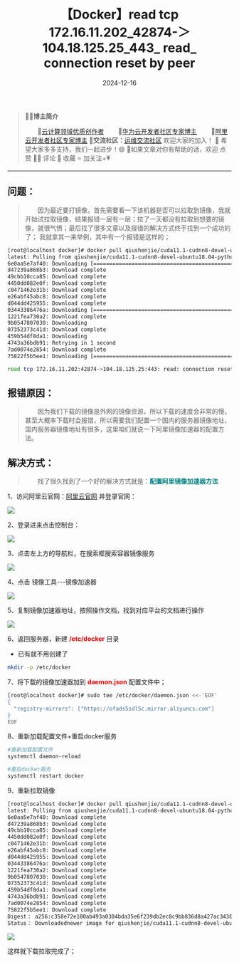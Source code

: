 ﻿---
title: 【Docker】read tcp 172.16.11.202_42874-＞104.18.125.25_443_ read_ connection reset by peer
icon: circle-info
order: 1
category:
  - Linux
  - Docker
tag:
  - Linux
  - Docker
  - 运维
pageview: false
date: 2024-12-16
comment: false
breadcrumb: false
---

>👨‍🎓**博主简介**
>
>&emsp;&emsp;🏅[云计算领域优质创作者](https://blog.csdn.net/liu_chen_yang?type=blog)
>&emsp;&emsp;🏅[华为云开发者社区专家博主](https://bbs.huaweicloud.com/community/myblog)
>&emsp;&emsp;🏅[阿里云开发者社区专家博主](https://developer.aliyun.com/my?spm=a2c6h.13148508.setting.3.21fc4f0eCmz1v3#/article?_k=zooqoz)
>💊**交流社区：**[运维交流社区](https://bbs.csdn.net/forums/lcy) 欢迎大家的加入！
>🐋 希望大家多多支持，我们一起进步！😄
>🎉如果文章对你有帮助的话，欢迎 点赞 👍🏻 评论 💬 收藏 ⭐️ 加关注+💗

---


## 问题：
>&emsp;&emsp;因为最近要打镜像，首先需要看一下该机器是否可以拉取到镜像，我就开始试拉取镜像，结果报错一层有一层；拉了一天都没有拉取到想要的镜像，就很气愤；最后找了很多文章以及报错的解决方式终于找到一个成功的了；
我就拿其一来举例，其中有一个报错是这样的；

```bash
[root@localhost docker]# docker pull qiushenjie/cuda11.1-cudnn8-devel-ubuntu18.04-python3.6:latest
latest: Pulling from qiushenjie/cuda11.1-cudnn8-devel-ubuntu18.04-python3.6
6e0aa5e7af40: Downloading [==================================================>]  8.753MB/8.753MB
d47239a868b3: Download complete 
49cbb10cca85: Download complete 
4450dd082e0f: Download complete 
c0471462e31b: Download complete 
e26abf45abc8: Download complete 
d044dd425955: Download complete 
03443386476a: Downloading [==================================================>]  1.511GB/1.511GB
1221fea730a2: Download complete 
9b0547807030: Downloading 
07352373c41d: Download complete 
459b54df8da1: Downloading 
4743a36bdb91: Retrying in 1 second 
7ad0074e2854: Download complete 
75822f5b5ee1: Downloading [==================================================>]  89.39kB/89.39kB

read tcp 172.16.11.202:42874->104.18.125.25:443: read: connection reset by peer
```

## 报错原因：
>&emsp;&emsp;因为我们下载的镜像是外网的镜像资源，所以下载的速度会非常的慢，甚至大概率下载时会报错，所以需要我们配置一个国内的服务器镜像地址，国内服务器镜像地址有很多，这里咱们就说一下阿里镜像加速器的配置方法。
## 解决方式：
>&emsp;&emsp;找了很久找到了一个好的解决方式就是：<font color=teal>**配置阿里镜像加速器方法**</font>

1、访问阿里云官网：[阿里云官网](https://promotion.aliyun.com/ntms/act/kubernetes.html)     并登录官网：

![](https://lcy-blog.oss-cn-beijing.aliyuncs.com/blog/202412161517319.png)

2、登录进来点击控制台：

![](https://lcy-blog.oss-cn-beijing.aliyuncs.com/blog/202412161517666.png)

3、点击左上方的导航栏，在搜索框搜索容器镜像服务


![](https://lcy-blog.oss-cn-beijing.aliyuncs.com/blog/202412161517962.png)

4、点击 镜像工具---镜像加速器

![](https://lcy-blog.oss-cn-beijing.aliyuncs.com/blog/202412161517558.png)

5、复制镜像加速器地址，按照操作文档，找到对应平台的文档进行操作

![](https://lcy-blog.oss-cn-beijing.aliyuncs.com/blog/202412161517544.png)

6、返回服务器，新建 <font color=red> **/etc/docker** </font>目录

* 已有就不用创建了

```bash
mkdir -p /etc/docker
```
7、将下载的镜像加速器加到 <font color=red>**daemon.json** </font>配置文件中；

```bash
[root@localhost docker]# sudo tee /etc/docker/daemon.json <<-'EOF'
{
  "registry-mirrors": ["https://ofads5sdl5c.mirror.aliyuncs.com"]
}
EOF
```
8、重新加载配置文件+重启docker服务

```bash
#重新加载配置文件
systemctl daemon-reload

#重启docker服务
systemctl restart docker
```

9、重新拉取镜像

```bash
[root@localhost docker]# docker pull qiushenjie/cuda11.1-cudnn8-devel-ubuntu18.04-python3.6:latest
latest: Pulling from qiushenjie/cuda11.1-cudnn8-devel-ubuntu18.04-python3.6
6e0aa5e7af40: Download complete 
d47239a868b3: Download complete 
49cbb10cca85: Download complete 
4450dd082e0f: Download complete 
c0471462e31b: Download complete 
e26abf45abc8: Download complete 
d044dd425955: Download complete 
03443386476a: Download complete 
1221fea730a2: Download complete 
9b0547807030: Download complete 
07352373c41d: Download complete 
459b54df8da1: Download complete 
4743a36bdb91: Download complete 
7ad0074e2854: Download complete 
75822f5b5ee1: Download complete 
Digest： a256:c358e72e100ab493a0304bda35e6f239db2ec8c9bb836d8a427ac34307d074ed
Status： Downloadednewer image for qiushenjie/cuda11.1-cudnn8-devel-ubuntu18.04-python3.6:latest
```
![](https://lcy-blog.oss-cn-beijing.aliyuncs.com/blog/202412161517545.png)

这样就下载拉取完成了；



